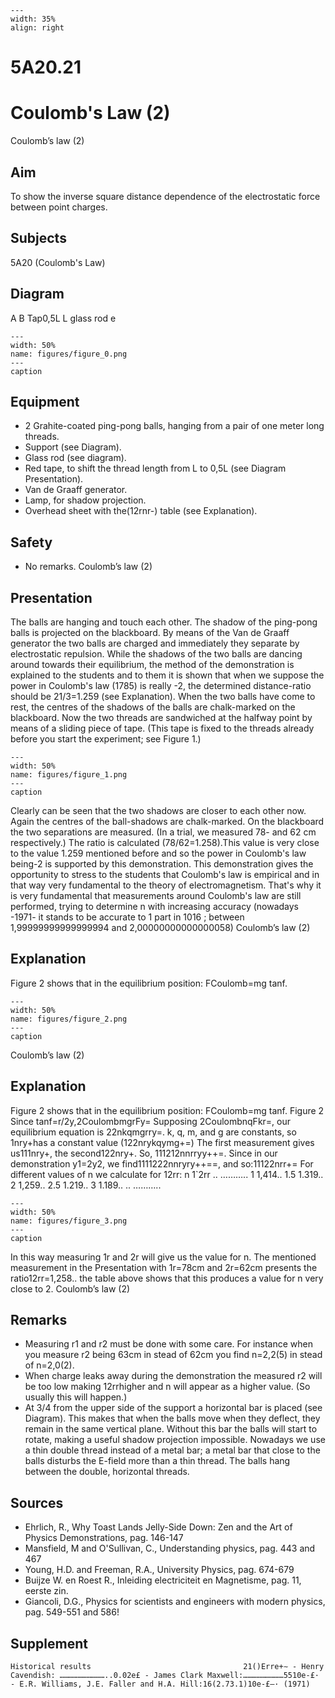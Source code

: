 
```{figure} /figures/busy.png
---
width: 35%
align: right
```
# 5A20.21 
  # Coulomb's Law (2) 
 Coulomb’s law (2)   
  
## Aim   
 To show the inverse square distance dependence of the electrostatic force between point charges.    
  
## Subjects   
 5A20 (Coulomb's Law)   
  
## Diagram   
 A         B Tap0,5L       L glass rod e   
```{figure} figures/figure_0.png  
---  
width: 50%  
name: figures/figure_0.png  
---  
caption  
``` 
      
  
## Equipment   
 
 *  2 Grahite-coated ping-pong balls, hanging from a pair of one meter long threads. 
 *  Support (see Diagram). 
 *  Glass rod (see diagram). 
 *  Red tape, to shift the thread length from L to 0,5L (see Diagram Presentation). 
 *  Van de Graaff generator. 
 *  Lamp, for shadow projection. 
 *  Overhead sheet with the(12rnr-) table (see Explanation).   
  
## Safety   
 
 *  No remarks. Coulomb’s law (2)
    
  
## Presentation   
 The balls are hanging and touch each other. The shadow of the ping-pong balls is projected on the blackboard. By means of the Van de Graaff generator the two balls are charged and immediately they separate by electrostatic repulsion. While the shadows of the two balls are dancing around towards their equilibrium, the method of the demonstration is explained to the students and to them it is shown that when we suppose the power in Coulomb's law (1785) is really -2, the determined distance-ratio should be 21/3=1.259 (see Explanation). When the two balls have come to rest, the centres of the shadows of the balls are chalk-marked on the blackboard. Now the two threads are sandwiched at the halfway point by means of a sliding piece of tape. (This tape is fixed to the threads already before you start the experiment; see Figure 1.)   
```{figure} figures/figure_1.png  
---  
width: 50%  
name: figures/figure_1.png  
---  
caption  
``` 
 Clearly can be seen that the two shadows are closer to each other now. Again the centres of the ball-shadows are chalk-marked. On the blackboard the two separations are measured. (In a trial, we measured 78- and 62 cm respectively.) The ratio is calculated (78/62=1.258).This value is very close to the value 1.259 mentioned before and so the power in Coulomb's law being-2 is supported by this demonstration. This demonstration gives the opportunity to stress to the students that Coulomb's law is empirical and in that way very fundamental to the theory of electromagnetism. That's why it is very fundamental that measurements around Coulomb's law are still performed, trying to determine n with increasing accuracy (nowadays -1971- it stands to be accurate to 1 part in 1016 ; between 1,99999999999999994 and 2,00000000000000058)       Coulomb’s law (2)   
  
## Explanation   
 Figure 2 shows that in the equilibrium position: FCoulomb=mg tanf.   
```{figure} figures/figure_2.png  
---  
width: 50%  
name: figures/figure_2.png  
---  
caption  
``` 
 Coulomb’s law (2)   
  
## Explanation   
 Figure 2 shows that in the equilibrium position: FCoulomb=mg tanf. Figure 2  Since tanf=r/2y,2CoulombmgrFy=  Supposing 2CoulombnqFkr=, our equilibrium equation is 22nkqmgrry=. k, q, m, and g are constants, so 1nry+has a constant value (122nrykqymg+=) The first measurement gives us111nry+, the second122nry+. So, 111212nnrryy++=. Since in our demonstration y1=2y2, we find1111222nnryry++==, and so:11122nrr+=  For different values of n we calculate for 12rr: n 1`2rr .. ……….. 1 1,414.. 1.5 1.319.. 2 1,259.. 2.5 1.219.. 3 1.189.. .. ………..   
```{figure} figures/figure_3.png  
---  
width: 50%  
name: figures/figure_3.png  
---  
caption  
``` 
   In this way measuring 1r and 2r will give us the value for n. The mentioned measurement in the Presentation with 1r=78cm and 2r=62cm presents the ratio12rr=1,258.. the table above shows that this produces a value for n very close to 2. Coulomb’s law (2)     
  
## Remarks   
 
 *  Measuring r1 and r2 must be done with some care. For instance when you measure r2 being 63cm in stead of 62cm you find n=2,2(5) in stead of n=2,0(2). 
 *  When charge leaks away during the demonstration the measured r2 will be too low making 12rrhigher and n will appear as a higher value. (So usually this will happen.) 
 *  At 3/4 from the upper side of the support a horizontal bar is placed (see Diagram). This makes that when the balls move when they deflect, they remain in the same vertical plane. Without this bar the balls will start to rotate, making a useful shadow projection impossible. Nowadays we use a thin double thread instead of a metal bar; a metal bar that close to the balls disturbs the E-field more than a thin thread. The balls hang between the double, horizontal threads.
   
  
## Sources   
 
 *  Ehrlich, R., Why Toast Lands Jelly-Side Down: Zen and the Art of Physics Demonstrations, pag. 146-147 
 *  Mansfield, M and O'Sullivan, C., Understanding physics, pag. 443 and 467 
 *  Young, H.D. and Freeman, R.A., University Physics, pag. 674-679 
 *  Buijze W. en Roest R., Inleiding electriciteit en Magnetisme, pag. 11, eerste zin. 
 *  Giancoli, D.G., Physics for scientists and engineers with modern physics, pag. 549-551
 and 586!   
  
## Supplement   
    Historical results                                  21()Erre+∼ - Henry Cavendish: …………………………..0.02e£ - James Clark Maxwell:………………………5510e-£·  - E.R. Williams, J.E. Faller and H.A. Hill:16(2.73.1)10e-£–· (1971)   